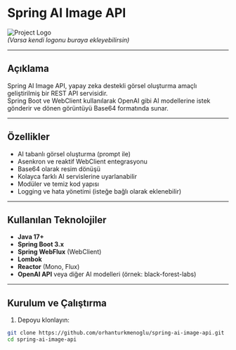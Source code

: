 # Spring AI Image API

![Project Logo](https://raw.githubusercontent.com/orhanturkmenoglu/spring-ai-image-api/main/docs/logo.png)  
*(Varsa kendi logonu buraya ekleyebilirsin)*

---

## Açıklama

Spring AI Image API, yapay zeka destekli görsel oluşturma amaçlı geliştirilmiş bir REST API servisidir.  
Spring Boot ve WebClient kullanılarak OpenAI gibi AI modellerine istek gönderir ve dönen görüntüyü Base64 formatında sunar.

---

## Özellikler

- AI tabanlı görsel oluşturma (prompt ile)  
- Asenkron ve reaktif WebClient entegrasyonu  
- Base64 olarak resim dönüşü  
- Kolayca farklı AI servislerine uyarlanabilir  
- Modüler ve temiz kod yapısı  
- Logging ve hata yönetimi (isteğe bağlı olarak eklenebilir)  

---

## Kullanılan Teknolojiler

- **Java 17+**  
- **Spring Boot 3.x**  
- **Spring WebFlux** (WebClient)  
- **Lombok**  
- **Reactor** (Mono, Flux)  
- **OpenAI API** veya diğer AI modelleri (örnek: black-forest-labs)  

---

## Kurulum ve Çalıştırma

1. Depoyu klonlayın:

```bash
git clone https://github.com/orhanturkmenoglu/spring-ai-image-api.git
cd spring-ai-image-api
